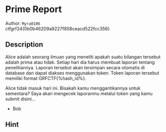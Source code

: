 # Prime Report

Author: `Myra0106` 
<br>
ctfgrf24{0b0b46209a9227f858ceacd522fcc356}

## Description

Alice adalah seorang ilmuan yang meneliti apakah suatu bilangan tersebut adalah prima atau tidak. Setiap hari dia harus membuat laporan tentang penelitiannya. Laporan tersebut akan tersimpan secara otomatis di database dan dapat diakses menggunakan token. Token laporan tersebut memiliki format GRFCTF{%hash_id%}. 

Alice tidak masuk hari ini. Bisakah kamu menggantikannya untuk sementara? Saya akan mengecek laporanmu melalui token yang kamu submit disini...
- Bob

## Hint